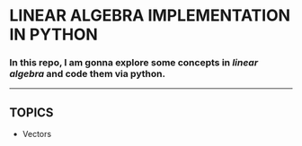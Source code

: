 # LINEAR ALGEBRA IMPLEMENTATION IN PYTHON

### In this repo, I am gonna explore some concepts in _linear algebra_ and code them via python.

---

## TOPICS

* Vectors






